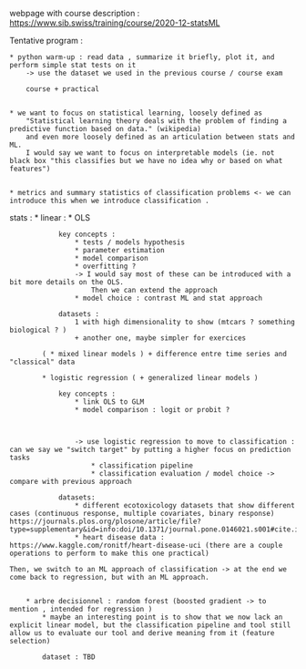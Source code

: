 webpage with course description : https://www.sib.swiss/training/course/2020-12-statsML



Tentative program :

	* python warm-up : read data , summarize it briefly, plot it, and perform simple stat tests on it
		-> use the dataset we used in the previous course / course exam

		course + practical


	* we want to focus on statistical learning, loosely defined as 
		"Statistical learning theory deals with the problem of finding a predictive function based on data." (wikipedia)
		and even more loosely defined as an articulation between stats and ML. 
		I would say we want to focus on interpretable models (ie. not black box "this classifies but we have no idea why or based on what features")


	* metrics and summary statistics of classification problems <- we can introduce this when we introduce classification .



stats :
		* linear :
			* OLS 

				key concepts :
					* tests / models hypothesis
					* parameter estimation
					* model comparison
					* overfitting ?
					-> I would say most of these can be introduced with a bit more details on the OLS.
						Then we can extend the approach 
					* model choice : contrast ML and stat approach

				datasets : 
					1 with high dimensionality to show (mtcars ? something biological ? )
					+ another one, maybe simpler for exercices 

			( * mixed linear models ) + difference entre time series and "classical" data

			* logistic regression ( + generalized linear models )

				key concepts :
					* link OLS to GLM 
					* model comparison : logit or probit ?



					-> use logistic regression to move to classification : can we say we "switch target" by putting a higher focus on prediction tasks
						* classification pipeline
						* classification evaluation / model choice -> compare with previous approach

				datasets:
					* different ecotoxicology datasets that show different cases (continuous response, multiple covariates, binary response) https://journals.plos.org/plosone/article/file?type=supplementary&id=info:doi/10.1371/journal.pone.0146021.s001#cite.inderjit%26streibig%26olofsdotter%3A2002
					* heart disease data : https://www.kaggle.com/ronitf/heart-disease-uci (there are a couple operations to perform to make this one practical)

	Then, we switch to an ML approach of classification -> at the end we come back to regression, but with an ML approach.


		* arbre decisionnel : random forest (boosted gradient -> to mention , intended for regression )
			* maybe an interesting point is to show that we now lack an explicit linear model, but the classification pipeline and tool still allow us to evaluate our tool and derive meaning from it (feature selection)

			dataset : TBD



